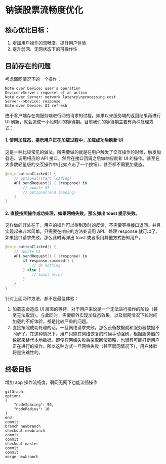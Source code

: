 # 钠镁股票流畅度优化



## 核心优化目标：

1. 增加用户操作的流畅度，提升用户体验
2. 提升弱网、无网状态下的可操作性



## 目前存在的问题

考虑弱网情况下的一个操作：

```sequence
Note over Device: user's operation
Device->Server: requeset of an action
Note over Server: network latency\nprocessing cost
Server-->Device: response
Note over Device: UI refresh
```

由于客户端存在向服务端进行网络请求的过程，如果以来服务端的返回结果再进行 UI 刷新，就会造成一小段时间的等待期。目前我们的等待期主要有两种处理方式：

#### 1. 使用加载态，提示用户正在加载过程中，加载成功后刷新 UI

这是一种比较常见的做法。所需要做的就是在用户触发了交互操作的时候，触发加载态、调用相应的 API 接口，然后在接口回调之后做响应刷新 UI 的操作。甚至在大多数轻量级的交互操作中(比如点击了一个按钮)，甚至都不需要加载态。

``` swift
@objc buttonClicked() {
	// optional(start loading)
    API.sendRequest() { (response) in
        // update UI
        // optional(end loading)
    }
}
```

#### 2. 直接按照操作成功处理，如果网络失败，那么弹出 toast 提示失败。

这样做的好处在于，用户的操作可以得到及时的反馈，不需要等待接口返回。并且实现起来非常简单，只需要在响应的方法处调用 API、处理 response 就可以了。如果接口请求失败，那么此时再弹出 toast 或者采用其他方式告知用户。

``` swift
@objc buttonClicked() {
	// update UI
    API.sendRequest() { (response) in
        if response.succeed() {
            // do nothing
        } else {
            // toast error
        }
    }
}
```


针对上面两种方法，都不是最佳体验：
1. 加载态会造成 UI 层面的等待，对于用户来说是一个无法进行操作的阶段（甚至无法取消）。与此同时，需要额外实现加载态效果，以及弱网情况下长时间加载的不好体验，都是比较严重的问题。
2. 直接按照成功处理的话，一旦网络请求失败，那么设备数据就和服务器数据不同步了。在这种情况下，用户只能在网络恢复的时候手动强刷，根据服务器的数据来替代本地数据。即便在网络失败后采取回滚策略，也很有可能打断用户正在进行的操作。所以这种方式一旦网络失败（甚至弱网情况下），用户体验将是灾难性的。


## 终极目标

增加 app 操作流畅度，弱网无网下也能流畅操作



``` mermaid
gitGraph:
options
{
    "nodeSpacing": 90,
    "nodeRadius": 10
}
end
commit
branch newbranch
checkout newbranch
commit
commit
checkout master
commit
commit
merge newbranch
```